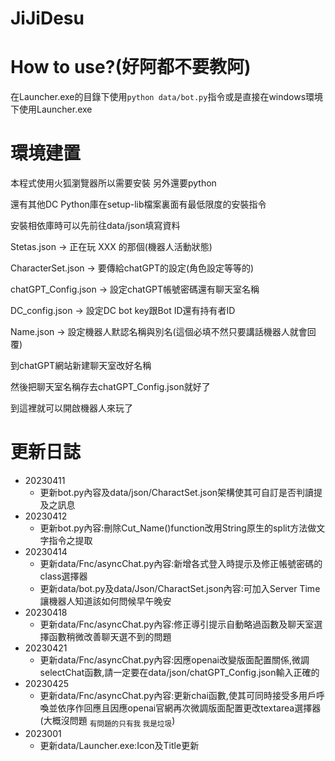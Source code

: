 # JiJiDesu

# How to use?(好阿都不要教阿)
在Launcher.exe的目錄下使用`python data/bot.py`指令或是直接在windows環境下使用Launcher.exe

# 環境建置
本程式使用火狐瀏覽器所以需要安裝
另外還要python

還有其他DC Python庫在setup-lib檔案裏面有最低限度的安裝指令

安裝相依庫時可以先前往data/json填寫資料

Stetas.json -> 正在玩 XXX 的那個(機器人活動狀態)

CharacterSet.json -> 要傳給chatGPT的設定(角色設定等等的)

chatGPT_Config.json -> 設定chatGPT帳號密碼還有聊天室名稱

DC_config.json -> 設定DC bot key跟Bot ID還有持有者ID

Name.json -> 設定機器人默認名稱與別名(這個必填不然只要講話機器人就會回覆)

到chatGPT網站新建聊天室改好名稱

然後把聊天室名稱存去chatGPT_Config.json就好了


到這裡就可以開啟機器人來玩了

# 更新日誌

- 20230411
  - 更新bot.py內容及data/json/CharactSet.json架構使其可自訂是否判讀提及之訊息
- 20230412
  - 更新bot.py內容:刪除Cut_Name()function改用String原生的split方法做文字指令之提取
- 20230414
  - 更新data/Fnc/asyncChat.py內容:新增各式登入時提示及修正帳號密碼的class選擇器
  - 更新data/bot.py及data/Json/CharactSet.json內容:可加入Server Time讓機器人知道該如何問候早午晚安
- 20230418
  - 更新data/Fnc/asyncChat.py內容:修正導引提示自動略過函數及聊天室選擇函數稍微改善聊天選不到的問題
- 20230421
  - 更新data/Fnc/asyncChat.py內容:因應openai改變版面配置關係,微調selectChat函數,請一定要在data/json/chatGPT_Config.json輸入正確的
- 20230425
  - 更新data/Fnc/asyncChat.py內容:更新chai函數,使其可同時接受多用戶呼喚並依序作回應且因應openai官網再次微調版面配置更改textarea選擇器(大概沒問題 <sub>有問題的只有我 我是垃圾</sub>)
- 2023001
  - 更新data/Launcher.exe:Icon及Title更新
  
